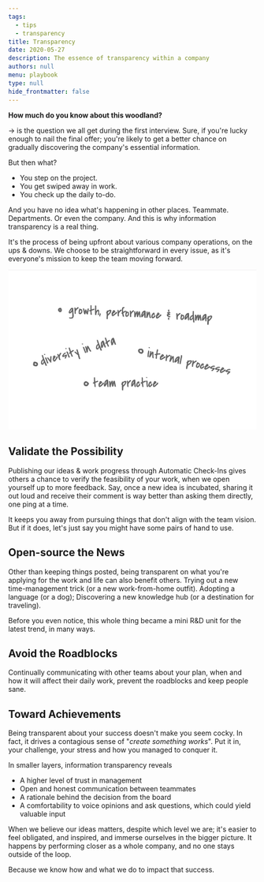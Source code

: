 ```yaml
---
tags: 
  - tips
  - transparency
title: Transparency
date: 2020-05-27
description: The essence of transparency within a company
authors: null
menu: playbook
type: null
hide_frontmatter: false
---
```

<span style='color:pink_background'>**How much do you know about this woodland?**</span>

→ is the question we all get during the first interview. Sure, if you're lucky enough to nail the final offer; you're likely to get a better chance on gradually discovering the company's essential information.

But then what?

* You step on the project.
* You get swiped away in work.
* You check up the daily to-do.

And you have no idea what's happening in other places. Teammate. Departments. Or even the company. And this is why information transparency is a real thing.

It's the process of being upfront about various company operations, on the ups & downs. We choose to be straightforward in every issue, as it's everyone's mission to keep the team moving forward. 

![](assets/transparency_e154f274bd4946e9b9e6decb621dfe7d_md5.webp)

## Validate the Possibility
Publishing our ideas & work progress through Automatic Check-Ins gives others a chance to verify the feasibility of your work, when we open yourself up to more feedback. Say, once a new idea is incubated, sharing it out loud and receive their comment is way better than asking them directly, one ping at a time. 

It keeps you away from pursuing things that don't align with the team vision. But if it does, let's just say you might have some pairs of hand to use.

## Open-source the News
Other than keeping things posted, being transparent on what you're applying for the work and life can also benefit others. Trying out a new time-management trick (or a new work-from-home outfit). Adopting a language (or a dog); Discovering a new knowledge hub (or a destination for traveling).

Before you even notice, this whole thing became a mini R&D unit for the latest trend, in many ways.

## Avoid the Roadblocks
Continually communicating with other teams about your plan, when and how it will affect their daily work, prevent the roadblocks and keep people sane.

## Toward Achievements
Being transparent about your success doesn't make you seem cocky. In fact, it drives a contagious sense of "*create something works*". Put it in, your challenge, your stress and how you managed to conquer it.

In smaller layers, information transparency reveals

* A higher level of trust in management
* Open and honest communication between teammates
* A rationale behind the decision from the board
* A comfortability to voice opinions and ask questions, which could yield valuable input

When we believe our ideas matters, despite which level we are; it's easier to feel obligated, and inspired, and immerse ourselves in the bigger picture. It happens by performing closer as a whole company, and no one stays outside of the loop.

Because we know how and what we do to impact that success.
